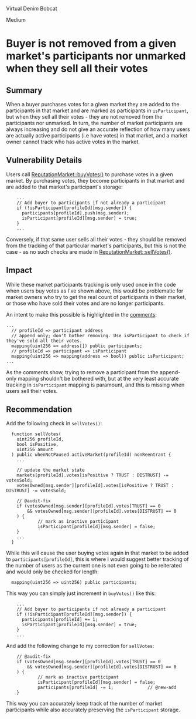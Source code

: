 Virtual Denim Bobcat

Medium

# Buyer is not removed from a given market's participants nor unmarked when they sell all their votes

## Summary
When a buyer purchases votes for a given market they are added to the participants in that market and are marked as participants in `isParticipant`, but when they sell all their votes - they are not removed from the participants nor unmarked. In turn, the number of market participants are always increasing and do not give an accurate reflection of how many users are actually active participants (i.e have votes) in that market, and a market owner cannot track who has active votes in the market.

## Vulnerability Details
Users call [ReputationMarket::buyVotes()](https://github.com/sherlock-audit/2024-11-ethos-network-ii/blob/57c02df7c56f0b18c681a89ebccc28c86c72d8d8/ethos/packages/contracts/contracts/ReputationMarket.sol#L442-L493) to purchase votes in a given market. By purchasing votes, they become participants in that market and are added to that market's participant's storage:

```solidity
    ...
    // Add buyer to participants if not already a participant
    if (!isParticipant[profileId][msg.sender]) {
      participants[profileId].push(msg.sender);
      isParticipant[profileId][msg.sender] = true;
    }
    ...
```

Conversely, if that same user sells all their votes - they should be removed from the tracking of that particular market's participants, but this is not the case - as no such checks are made in [ReputationMarket::sellVotes()](https://github.com/sherlock-audit/2024-11-ethos-network-ii/blob/57c02df7c56f0b18c681a89ebccc28c86c72d8d8/ethos/packages/contracts/contracts/ReputationMarket.sol#L495-L534).

## Impact
While these market participants tracking is only used once in the code when users buy votes as I've shown above, this would be problematic for market owners who try to get the real count of participants in their market, or those who have sold their votes and are no longer participants.

An intent to make this possible is highlighted in the [comments](https://github.com/sherlock-audit/2024-11-ethos-network-ii/blob/57c02df7c56f0b18c681a89ebccc28c86c72d8d8/ethos/packages/contracts/contracts/ReputationMarket.sol#L119-L123):

```solidity
...
  // profileId => participant address
  // append only; don't bother removing. Use isParticipant to check if they've sold all their votes.
  mapping(uint256 => address[]) public participants;
  // profileId => participant => isParticipant
  mapping(uint256 => mapping(address => bool)) public isParticipant;
...
```

As the comments show, trying to remove a participant from the append-only mapping shouldn't be bothered with, but at the very least accurate tracking in `isParticipant` mapping is paramount, and this is missing when users sell their votes.

## Recommendation
Add the following check in `sellVotes()`:

```solidity
  function sellVotes(
    uint256 profileId,
    bool isPositive,
    uint256 amount
  ) public whenNotPaused activeMarket(profileId) nonReentrant {
    ...

    // update the market state
    markets[profileId].votes[isPositive ? TRUST : DISTRUST] -= votesSold;
    votesOwned[msg.sender][profileId].votes[isPositive ? TRUST : DISTRUST] -= votesSold;

    // @audit-fix
    if (votesOwned[msg.sender][profileId].votes[TRUST] == 0
        && votesOwned[msg.sender][profileId].votes[DISTRUST] == 0
    ) {
            // mark as inactive participant
            isParticipant[profileId][msg.sender] = false;
    }
    ...
  }
```

While this will cause the user buying votes again in that market to be added to `participants[profileId]`, this is where I would suggest better tracking of the number of users as the current one is not even going to be reiterated and would only be checked for length:

```solidity
  mapping(uint256 => uint256) public participants;
```

This way you can simply just increment in `buyVotes()` like this:

```solidity
    ...
    // Add buyer to participants if not already a participant
    if (!isParticipant[profileId][msg.sender]) {
      participants[profileId] += 1;
      isParticipant[profileId][msg.sender] = true;
    }
    ...
```

And add the following change to my correction for `sellVotes`:

```solidity
    // @audit-fix
    if (votesOwned[msg.sender][profileId].votes[TRUST] == 0
        && votesOwned[msg.sender][profileId].votes[DISTRUST] == 0
    ) {
            // mark as inactive participant
            isParticipant[profileId][msg.sender] = false;
            participants[profileId] -= 1;             // @new-add
    }
```

This way you can accurately keep track of the number of market participants while also accurately preserving the `isParticipant` storage.